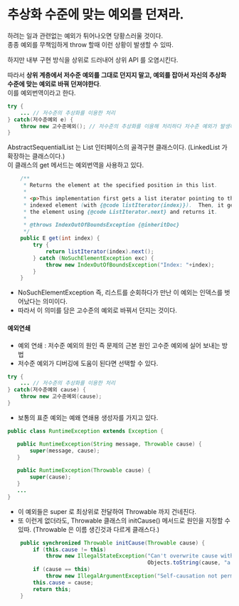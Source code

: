 # 추상화 수준에 맞는 예외를 던져라.

하려는 일과 관련없는 예외가 튀어나오면 당황스러울 것이다.  
종종 예외를 무책임하게 throw 할때 이런 상황이 발생할 수 있따.

하지만 내부 구현 방식을 상위로 드러내어 상위 API 를 오염시킨다.

따라서 **상위 계층에서 저수준 예외를 그대로 던지지 말고, 예외를 잡아서 자신의 추상화 수준에 맞는 예외로 바꿔 던져야한다**.  
이를 예외번역이라고 한다.

```java
try {
    ... // 저수준의 추상화를 이용한 처리
} catch(저수준예외 e) {
    throw new 고수준예외(); // 저수준의 추상화를 이용해 처리하다 저수준 예외가 발생하면 잡아서 고수준의 예외로 바꿔 던진다.
}
```

AbstractSequentialList 는 List 인터페이스의 골격구현 클래스이다. (LinkedList 가 확장하는 클래스이다.)  
이 클래스의 get 메서드는 예외번역을 사용하고 있다.  
```java
    /**
     * Returns the element at the specified position in this list.
     *
     * <p>This implementation first gets a list iterator pointing to the
     * indexed element (with {@code listIterator(index)}).  Then, it gets
     * the element using {@code ListIterator.next} and returns it.
     *
     * @throws IndexOutOfBoundsException {@inheritDoc}
     */
    public E get(int index) {
        try {
            return listIterator(index).next();
        } catch (NoSuchElementException exc) {
            throw new IndexOutOfBoundsException("Index: "+index);
        }
    }
```
 - NoSuchElementException 즉, 리스트를 순회하다가 만난 이 예외는 인덱스를 벗어났다는 의미이다.
 - 따라서 이 의미를 담은 고수준의 예외로 바꿔서 던지는 것이다.
 
 
#### 예외연쇄
 - 예외 연쇄 : 저수준 예외의 원인 즉 문제의 근본 원인 고수준 예외에 실어 보내는 방법
 - 저수준 예외가 디버깅에 도움이 된다면 선택할 수 있다.
 
```java
try {
    ... // 저수준의 추상화를 이용한 처리
} catch(저수준예외 cause) {
    throw new 고수준예외(cause);
}
```

 - 보통의 표준 예외는 예왜 연쇄용 생성자를 가지고 있다.
 ```java
public class RuntimeException extends Exception {

    public RuntimeException(String message, Throwable cause) {
        super(message, cause);
    }
   
    public RuntimeException(Throwable cause) {
        super(cause);
    }
    ...
}
```
 - 이 예외들은 super 로 최상위로 전달하여 Throwable 까지 건네진다.
 - 또 이런게 없더라도, Throwable 클래스의 initCause() 메서드로 원인을 지정할 수 있따. (Throwable 은 이름 생긴것과 다르게 클래스다.)
 ```java
     public synchronized Throwable initCause(Throwable cause) {
         if (this.cause != this)
             throw new IllegalStateException("Can't overwrite cause with " +
                                             Objects.toString(cause, "a null"), this);
         if (cause == this)
             throw new IllegalArgumentException("Self-causation not permitted", this);
         this.cause = cause;
         return this;
     }
```


